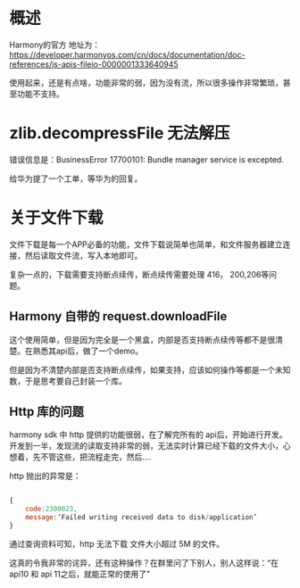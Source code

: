 # 概述

Harmony的官方 地址为：https://developer.harmonyos.com/cn/docs/documentation/doc-references/js-apis-fileio-0000001333640945


使用起来，还是有点啥，功能非常的弱，因为没有流，所以很多操作非常繁琐，甚至功能不支持。


# zlib.decompressFile 无法解压

错误信息是：BusinessError 17700101: Bundle manager service is excepted.


给华为提了一个工单，等华为的回复。


# 关于文件下载


文件下载是每一个APP必备的功能，文件下载说简单也简单，和文件服务器建立连接，然后读取文件流，写入本地即可。

复杂一点的，下载需要支持断点续传，断点续传需要处理 416， 200,206等问题。


## Harmony 自带的 request.downloadFile

这个使用简单，但是因为完全是一个黑盒，内部是否支持断点续传等都不是很清楚。在熟悉其api后，做了一个demo。

但是因为不清楚内部是否支持断点续传，如果支持，应该如何操作等都是一个未知数，于是思考要自己封装一个库。


## Http 库的问题

harmony sdk 中 http 提供的功能很弱，在了解完所有的 api后，开始进行开发。开发到一半，发现流的读取支持非常的弱，无法实时计算已经下载的文件大小，心想着，先不管这些，把流程走完，然后....


http 抛出的异常是：

```js

{
    code:2300023,
    message:‘Failed writing received data to disk/application’
}
```

通过查询资料可知，http 无法下载 文件大小超过 5M 的文件。

这真的令我非常的诧异，还有这种操作？在群里问了下别人，别人这样说：“在 api10 和 api 11之后，就能正常的使用了”












